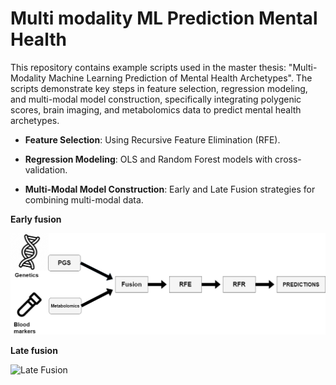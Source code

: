 # Multi modality ML Prediction Mental Health

This repository contains example scripts used in the master thesis: "Multi-Modality Machine Learning Prediction of Mental Health Archetypes". The scripts demonstrate key steps in feature selection, regression modeling, and multi-modal model construction, specifically integrating polygenic scores, brain imaging, and metabolomics data to predict mental health archetypes.

- **Feature Selection**: Using Recursive Feature Elimination (RFE).

- **Regression Modeling**: OLS and Random Forest models with cross-validation.

- **Multi-Modal Model Construction**: Early and Late Fusion strategies for combining multi-modal data.


**Early fusion**

![Early Fusion](https://github.com/ABaCal/Multi-modality-ML-Prediction-Mental-Health/blob/main/Early%20fusion.drawio.png)

**Late fusion**

![Late Fusion](https://github.com/ABaCal/Multi-modality-ML-Prediction-Mental-Health/blob/main/Diagrama%20sin%20t%C3%ADtulo.drawio.png)
